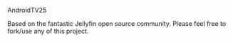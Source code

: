 AndroidTV25

Based on the fantastic Jellyfin open source community.
Please feel free to fork/use any of this project.
